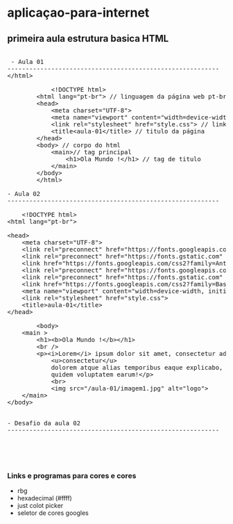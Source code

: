 # aplicaçao-para-internet

## primeira aula estrutura basica HTML

<pre>
 
 - Aula 01
----------------------------------------------------------
&lt/html&gt
            
            &lt!DOCTYPE html&gt
        &lthtml lang="pt-br"&gt // linguagem da página web pt-br 
        &lthead&gt
            &ltmeta charset="UTF-8"&gt
            &ltmeta name="viewport" content="width=device-width, initial-scale=1.0"&gt
            &ltlink rel="stylesheet" href="style.css"&gt // link de style
            &lttitle&ltaula-01&lt/title&gt // titulo da página 
        &lt/head&gt
        &ltbody&gt // corpo do html
            &ltmain&gt// tag principal 
                &lth1&gtOla Mundo !&lt/h1&gt // tag de titulo 
            &lt/main&gt
        &lt/body&gt
        &lt/html&gt

- Aula 02
----------------------------------------------------------

    &lt!DOCTYPE html&gt
&lthtml lang="pt-br"&gt

&lthead&gt
    &ltmeta charset="UTF-8"&gt
    &ltlink rel="preconnect" href="https://fonts.googleapis.com"&gt
    &ltlink rel="preconnect" href="https://fonts.gstatic.com" crossorigin&gt
    &ltlink href="https://fonts.googleapis.com/css2?family=Anton+SC&family=Baskervville+SC&display=swap" rel="stylesheet"&gt
    &ltlink rel="preconnect" href="https://fonts.googleapis.com"&gt
    &ltlink rel="preconnect" href="https://fonts.gstatic.com" crossorigin&gt
    &ltlink href="https://fonts.googleapis.com/css2?family=Baskervville+SC&display=swap" rel="stylesheet"&gt
    &ltmeta name="viewport" content="width=device-width, initial-scale=1.0"&gt
    &ltlink rel="stylesheet" href="style.css"&gt
    &lttitle&gtaula-01&lt/title&gt
&lt/head&gt

        &ltbody&gt
    &ltmain &gt
        &lth1&gt&ltb&gtOla Mundo !&lt/b&gt&lt/h1&gt
        &ltbr /&gt
        &ltp&gt&lti&gtLorem&lt/i&gt ipsum dolor sit amet, consectetur adipisicing elit. Quibusdam fugiat quidem quaerat dolores
            &ltu&gtconsectetur&lt/u&gt
            dolorem atque alias temporibus eaque explicabo, illum blanditiis. Tenetur cum architecto recusandae aliquid
            quidem voluptatem earum!&lt/p&gt
            &ltbr&gt
            &ltimg src="/aula-01/imagem1.jpg" alt="logo"&gt
    &lt/main&gt
&lt/body&gt


- Desafio da aula 02
----------------------------------------------------------




</pre> 

### Links e programas para cores e cores

- rbg 
- hexadecimal (#ffff)
- just colot picker
- seletor de cores googles






